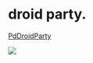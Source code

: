 # droid party.

[PdDroidParty](http://droidparty.net/)

![](http://droidparty.net/PdDroidParty.png)

